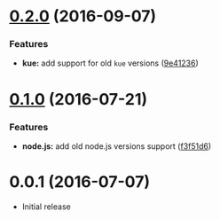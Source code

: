 <a name="0.2.0"></a>
# [0.2.0](https://github.com/kerimdzhanov/kue-mock/compare/v0.1.0...v0.2.0) (2016-09-07)


### Features

* **kue:** add support for old `kue` versions ([9e41236](https://github.com/kerimdzhanov/kue-mock/commit/9e41236))



<a name="0.1.0"></a>
# [0.1.0](https://github.com/kerimdzhanov/kue-mock/compare/v0.0.1...v0.1.0) (2016-07-21)


### Features

* **node.js:** add old node.js versions support ([f3f51d6](https://github.com/kerimdzhanov/kue-mock/commit/f3f51d6))



<a name="0.0.1"></a>
# 0.0.1 (2016-07-07)

* Initial release
